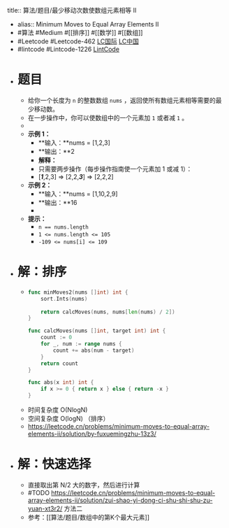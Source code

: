 title:: 算法/题目/最少移动次数使数组元素相等 II
- alias:: Minimum Moves to Equal Array Elements II
- #算法 #Medium #[[排序]] #[[数学]] #[[数组]]
- #Leetcode #Leetcode-462 [LC国际](https://leetcode.com/problems/minimum-moves-to-equal-array-elements-ii/) [LC中国](https://leetcode-cn.com/problems/minimum-moves-to-equal-array-elements-ii/)
- #lintcode #Lintcode-1226 [LintCode](https://www.lintcode.com/problem/1226/)
- # 题目
	- 给你一个长度为 `n` 的整数数组 `nums` ，返回使所有数组元素相等需要的最少移动数。
	- 在一步操作中，你可以使数组中的一个元素加 `1` 或者减 `1` 。
	-
	- **示例 1：**
		- **输入：**nums = [1,2,3]
		- **输出：**2
		- **解释：**
		- 只需要两步操作（每步操作指南使一个元素加 1 或减 1）：
		- [***1***,2,3] => [2,2,***3***] => [2,2,2]
	- **示例 2：**
		- **输入：**nums = [1,10,2,9]
		- **输出：**16
		-
	- **提示：**
		- `n == nums.length`
		- `1 <= nums.length <= 105`
		- `-109 <= nums[i] <= 109`
- # 解：排序
	- ```go
	  func minMoves2(nums []int) int {
	      sort.Ints(nums)
	      
	      return calcMoves(nums, nums[len(nums) / 2])
	  }
	  
	  func calcMoves(nums []int, target int) int {
	      count := 0
	      for _, num := range nums {
	          count += abs(num - target)
	      }
	      return count
	  }
	  
	  func abs(x int) int {
	      if x >= 0 { return x } else { return -x }
	  }
	  ```
	- 时间复杂度 O(NlogN)
	- 空间复杂度 O(logN) （排序）
	- https://leetcode.cn/problems/minimum-moves-to-equal-array-elements-ii/solution/by-fuxuemingzhu-13z3/
- # 解：快速选择
	- 直接取出第 N/2 大的数字，然后进行计算
	- #TODO https://leetcode.cn/problems/minimum-moves-to-equal-array-elements-ii/solution/zui-shao-yi-dong-ci-shu-shi-shu-zu-yuan-xt3r2/ 方法二
	- 参考：[[算法/题目/数组中的第K个最大元素]]